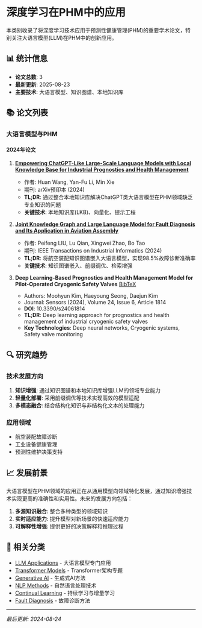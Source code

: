 # 深度学习在PHM中的应用

本类别收录了将深度学习技术应用于预测性健康管理(PHM)的重要学术论文，特别关注大语言模型(LLM)在PHM中的创新应用。

## 📊 统计信息

- **论文总数**: 3
- **最新更新**: 2025-08-23
- **主要技术**: 大语言模型、知识图谱、本地知识库

## 📚 论文列表

### 大语言模型与PHM

#### 2024年论文

1. **[Empowering ChatGPT-Like Large-Scale Language Models with Local Knowledge Base for Industrial Prognostics and Health Management](../../papers/2024/2024-ARXIV-Wang-ChatGPT-LKB-PHM/index.md)**
   - 作者: Huan Wang, Yan-Fu Li, Min Xie
   - 期刊: arXiv预印本 (2024)
   - **TL;DR**: 通过整合本地知识库解决ChatGPT类大语言模型在PHM领域缺乏专业知识的问题
   - **关键技术**: 本地知识库(LKB)、向量化、提示工程

2. **[Joint Knowledge Graph and Large Language Model for Fault Diagnosis and Its Application in Aviation Assembly](../../papers/2024/2024-TII-Liu-KG-LLM-Aviation/index.md)**
   - 作者: Peifeng LIU, Lu Qian, Xingwei Zhao, Bo Tao
   - 期刊: IEEE Transactions on Industrial Informatics (2024)
   - **TL;DR**: 将航空装配知识图谱嵌入大语言模型，实现98.5%故障诊断准确率
   - **关键技术**: 知识图谱嵌入、前缀调优、检索增强

3. **Deep Learning-Based Prognostics and Health Management Model for Pilot-Operated Cryogenic Safety Valves** [BibTeX](../../data/bibtex/2024-Sensors-Kim-Cryogenic.bib)
   - Authors: Moohyun Kim, Haeyoung Seong, Daejun Kim
   - Journal: Sensors (2024), Volume 24, Issue 6, Article 1814
   - **DOI**: 10.3390/s24061814
   - **TL;DR**: Deep learning approach for prognostics and health management of industrial cryogenic safety valves
   - **Key Technologies**: Deep neural networks, Cryogenic systems, Safety valve monitoring

## 🔍 研究趋势

### 技术发展方向
1. **知识增强**: 通过知识图谱和本地知识库增强LLM的领域专业能力
2. **轻量化部署**: 采用前缀调优等技术实现高效的模型适配
3. **多模态融合**: 结合结构化知识与非结构化文本的处理能力

### 应用领域
- 航空装配故障诊断
- 工业设备健康管理
- 预测性维护决策支持

## 📈 发展前景

大语言模型在PHM领域的应用正在从通用模型向领域特化发展，通过知识增强技术实现更高的准确性和实用性。未来的发展方向包括：

1. **多源知识融合**: 整合多种类型的领域知识
2. **实时适应能力**: 提升模型对新场景的快速适应能力  
3. **可解释性增强**: 提供更好的决策解释和推理过程

## 🔗 相关分类

- [LLM Applications](../llm-applications/README.md) - 大语言模型专门应用
- [Transformer Models](../transformer-models/README.md) - Transformer架构专题
- [Generative AI](../generative-ai/README.md) - 生成式AI方法
- [NLP Methods](../nlp-methods/README.md) - 自然语言处理技术
- [Continual Learning](../continual-learning/README.md) - 持续学习与增量学习
- [Fault Diagnosis](../fault-diagnosis/README.md) - 故障诊断方法

---
*最后更新: 2024-08-24*